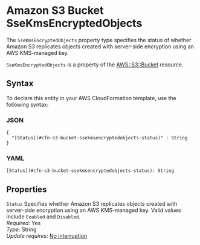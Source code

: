 # Amazon S3 Bucket SseKmsEncryptedObjects<a name="aws-properties-s3-bucket-ssekmsencryptedobjects"></a>

<a name="aws-properties-s3-bucket-ssekmsencryptedobjects-description"></a>The `SseKmsEncryptedObjects` property type specifies the status of whether Amazon S3 replicates objects created with server\-side encryption using an AWS KMS\-managed key\.

<a name="aws-properties-s3-bucket-ssekmsencryptedobjects-inheritance"></a>`SseKmsEncryptedObjects` is a property of the [AWS::S3::Bucket](aws-properties-s3-bucket.md) resource\.

## Syntax<a name="aws-properties-s3-bucket-ssekmsencryptedobjects-syntax"></a>

To declare this entity in your AWS CloudFormation template, use the following syntax:

### JSON<a name="aws-properties-s3-bucket-ssekmsencryptedobjects-syntax.json"></a>

```
{
  "[Status](#cfn-s3-bucket-ssekmsencryptedobjects-status)" : String
}
```

### YAML<a name="aws-properties-s3-bucket-ssekmsencryptedobjects-syntax.yaml"></a>

```
[Status](#cfn-s3-bucket-ssekmsencryptedobjects-status): String
```

## Properties<a name="aws-properties-s3-bucket-ssekmsencryptedobjects-properties"></a>

`Status`  <a name="cfn-s3-bucket-ssekmsencryptedobjects-status"></a>
Specifies whether Amazon S3 replicates objects created with server\-side encryption using an AWS KMS\-managed key\. Valid values include `Enabled` and `Disabled`\.  
 *Required*: Yes  
 *Type*: String  
 *Update requires*: [No interruption](using-cfn-updating-stacks-update-behaviors.md#update-no-interrupt) 